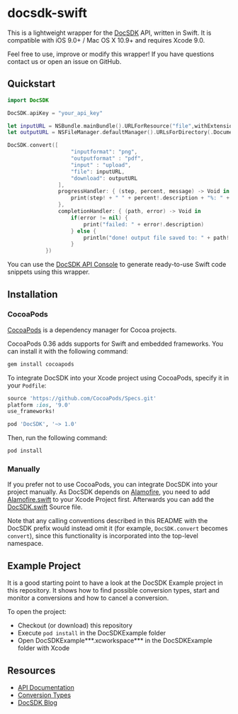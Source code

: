 docsdk-swift
=======================

This is a lightweight wrapper for the [DocSDK](https://docSDK.com) API, written in Swift. It is compatible with iOS 9.0+ / Mac OS X 10.9+ and requires Xcode 9.0.

Feel free to use, improve or modify this wrapper! If you have questions contact us or open an issue on GitHub.




## Quickstart

```Swift
import DocSDK

DocSDK.apiKey = "your_api_key"

let inputURL = NSBundle.mainBundle().URLForResource("file",withExtension: "png")!
let outputURL = NSFileManager.defaultManager().URLsForDirectory(.DocumentDirectory, inDomains: .UserDomainMask)[0] as? NSURL

DocSDK.convert([
                    "inputformat": "png",
                    "outputformat" : "pdf",
                    "input" : "upload",
                    "file": inputURL,
                    "download": outputURL
                ],
                progressHandler: { (step, percent, message) -> Void in
                    print(step! + " " + percent!.description + "%: " + message!)
                },
                completionHandler: { (path, error) -> Void in
                    if(error != nil) {
                        print("failed: " + error!.description)
                    } else {
                        println("done! output file saved to: " + path!.description)
                    }   
            })
```

You can use the [DocSDK API Console](https://docsdk.com/apiconsole) to generate ready-to-use Swift code snippets using this wrapper.


## Installation


### CocoaPods

[CocoaPods](http://cocoapods.org) is a dependency manager for Cocoa projects.

CocoaPods 0.36 adds supports for Swift and embedded frameworks. You can install it with the following command:

```bash
gem install cocoapods
```

To integrate DocSDK into your Xcode project using CocoaPods, specify it in your `Podfile`:

```ruby
source 'https://github.com/CocoaPods/Specs.git'
platform :ios, '9.0'
use_frameworks!

pod 'DocSDK', '~> 1.0'
```

Then, run the following command:

```bash
pod install
```

### Manually
If you prefer not to use CocoaPods, you can integrate DocSDK into your project manually.
As DocSDK depends on [Alamofire](https://github.com/Alamofire/Alamofire), you need to add [Alamofire.swift](https://github.com/Alamofire/Alamofire/blob/master/Source/Alamofire.swift) to your Xcode Project first. Afterwards you can add the [DocSDK.swift](https://github.com/docSDK/docsdk-swift/blob/master/Source/docsdk.swift) Source file.

Note that any calling conventions described in this README with the DocSDK prefix would instead omit it (for example, ``DocSDK.convert`` becomes ``convert``), since this functionality is incorporated into the top-level namespace.


## Example Project

It is a good starting point to have a look at the DocSDK Example project in this repository. It shows how to find possible conversion types, start and monitor a conversions and how to cancel a conversion.

To open the project:

* Checkout (or download) this repository
* Execute ``pod install`` in the DocSDKExample folder
* Open DocSDKExample***.xcworkspace*** in the DocSDKExample folder with Xcode

## Resources

* [API Documentation](https://docsdk.com/apidoc)
* [Conversion Types](https://docsdk.com/formats)
* [DocSDK Blog](https://docsdk.com/blog)
